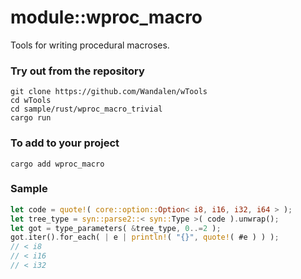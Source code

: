 
# module::wproc_macro

Tools for writing procedural macroses.

### Try out from the repository

``` shell test
git clone https://github.com/Wandalen/wTools
cd wTools
cd sample/rust/wproc_macro_trivial
cargo run
```

### To add to your project

``` shell test
cargo add wproc_macro
```

### Sample

``` rust test
let code = quote!( core::option::Option< i8, i16, i32, i64 > );
let tree_type = syn::parse2::< syn::Type >( code ).unwrap();
let got = type_parameters( &tree_type, 0..=2 );
got.iter().for_each( | e | println!( "{}", quote!( #e ) ) );
// < i8
// < i16
// < i32
```